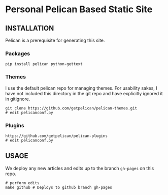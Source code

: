 # Personal Pelican Based Static Site

## INSTALLATION
Pelican is a prerequisite for generating this site. 

### Packages
```
pip install pelican python-gettext
```

### Themes
I use the default pelican repo for managing themes. For usability sakes, I have not included this directory in the git repo and have explicitly ignored it in gitignore.
```
git clone https://github.com/getpelican/pelican-themes.git
# edit pelicanconf.py
```

### Plugins
```
https://github.com/getpelican/pelican-plugins
# edit pelicanconf.py
```

## USAGE
We deploy any new articles and edits up to the branch `gh-pages` on this repo. 

```
# perform edits
make github # Deploys to github branch gh-pages
```